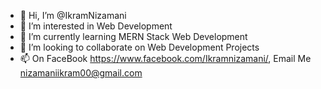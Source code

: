 - 👋 Hi, I’m @IkramNizamani
- 👀 I’m interested in Web Development
- 🌱 I’m currently learning MERN Stack Web Development
- 💞️ I’m looking to collaborate on Web Development Projects
- 📫 On FaceBook https://www.facebook.com/Ikramnizamani/, Email Me nizamaniikram00@gmail.com

<!---
IkramNizamani/IkramNizamani is a ✨ special ✨ repository because its `README.md` (this file) appears on your GitHub profile.
You can click the Preview link to take a look at your changes.
--->
